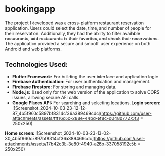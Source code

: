 # bookingapp
The project I developed was a cross-platform restaurant reservation application. Users could select the date, time, and number of people for their reservation. Additionally, they had the ability to filter available restaurants, add restaurants to their favorites, and check their reservations. The application provided a secure and smooth user experience on both Android and web platforms.

## Technologies Used:
* **Flutter Framework:** For building the user interface and application logic.
* **Firebase Authentication:** For user authentication and management.
* **Firebase Firestore:** For storing and managing data.
* **Node.js:** Used only for the web version of the application to solve CORS issues, allowing secure API calls.
* **Google Places API:** For searching and selecting locations.
**Login screen:**
![Screenshot_2024-10-03-23-12-12-87_4b5f960c5897bf8314cf36a389469cdc](https://github.com/user-attachments/assets/fff16d5c-288e-44bd-bf8c-d048d77275f3 = 250x250)

**Home screen:**
![Screenshot_2024-10-03-23-13-02-30_4b5f960c5897bf8314cf36a389469cdc](https://github.com/user-attachments/assets/17b42c3b-3e80-4940-a26b-337058192c5b = 250x250)



